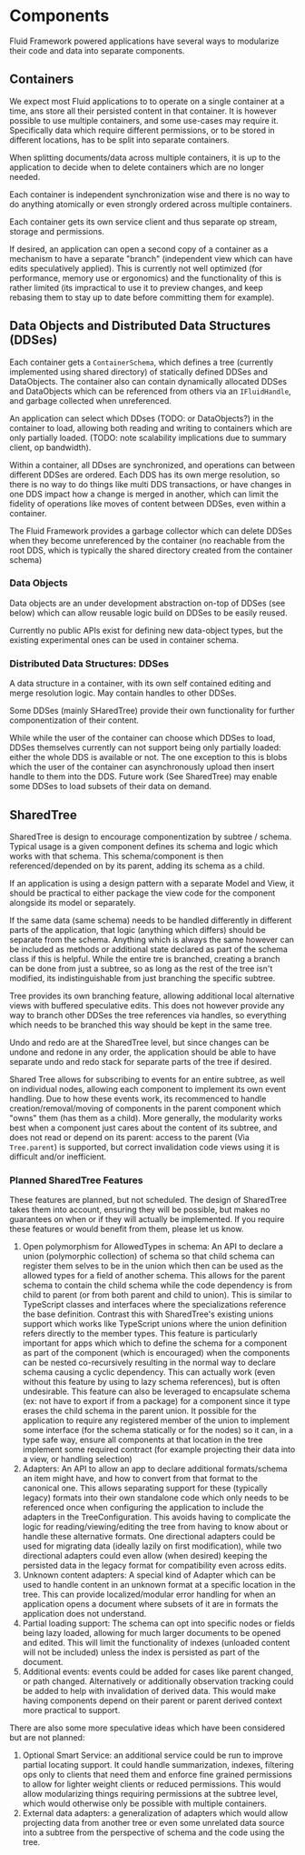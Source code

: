 # Components

Fluid Framework powered applications have several ways to modularize their code and data into separate components.

## Containers

We expect most Fluid applications to to operate on a single container at a time, ans store all their persisted content in that container.
It is however possible to use multiple containers, and some use-cases may require it.
Specifically data which require different permissions, or to be stored in different locations, has to be split into separate containers.

When splitting documents/data across multiple containers, it is up to the application to decide when to delete containers which are no longer needed.

Each container is independent synchronization wise and there is no way to do anything atomically or even strongly ordered across multiple containers.

Each container gets its own service client and thus separate op stream, storage and permissions.

If desired, an application can open a second copy of a container as a mechanism to have a separate "branch" (independent view which can have edits speculatively applied).
This is currently not well optimized (for performance, memory use or ergonomics) and the functionality of this is rather limited (its impractical to use it to preview changes, and keep rebasing them to stay up to date before committing them for example).

## Data Objects and Distributed Data Structures (DDSes)

Each container gets a `ContainerSchema`, which defines a tree (currently implemented using shared directory) of statically defined DDSes and DataObjects.
The container also can contain dynamically allocated DDSes and DataObjects which can be referenced from others via an `IFluidHandle`, and garbage collected when unreferenced.

An application can select which DDses (TODO: or DataObjects?) in the container to load, allowing both reading and writing to containers which are only partially loaded.
(TODO: note scalability implications due to summary client, op bandwidth).

Within a container, all DDses are synchronized, and operations can between different DDSes are ordered.
Each DDS has its own merge resolution, so there is no way to do things like multi DDS transactions, or have changes in one DDS impact how a change is merged in another, which can limit the fidelity of operations like moves of content between DDSes, even within a container.

The Fluid Framework provides a garbage collector which can delete DDSes when they become unreferenced by the container (no reachable from the root DDS, which is typically the shared directory created from the container schema)

### Data Objects

Data objects are an under development abstraction on-top of DDSes (see below) which can allow reusable logic build on DDSes to be easily reused.

Currently no public APIs exist for defining new data-object types, but the existing experimental ones can be used in container schema.

### Distributed Data Structures: DDSes

A data structure in a container, with its own self contained editing and merge resolution logic.
May contain handles to other DDSes.

Some DDSes (mainly SHaredTree) provide their own functionality for further componentization of their content.

While while the user of the container can choose which DDSes to load, DDSes themselves currently can not support being only partially loaded: either the whole DDS is available or not.
The one exception to this is blobs which the user of the container can asynchronously upload then insert handle to them into the DDS.
Future work (See SharedTree) may enable some DDSes to load subsets of their data on demand.

## SharedTree

SharedTree is design to encourage componentization by subtree / schema.
Typical usage is a given component defines its schema and logic which works with that schema.
This schema/component is then referenced/depended on by its parent, adding its schema as a child.

If an application is using a design pattern with a separate Model and View,
it should be practical to either package the view code for the component alongside its model or separately.

If the same data (same schema) needs to be handled differently in different parts of the application, that logic (anything which differs) should be separate from the schema.
Anything which is always the same however can be included as methods or additional state declared as part of the schema class if this is helpful.
While the entire tre is branched, creating a branch can be done from just a subtree, so as long as the rest of the tree isn't modified, its indistinguishable from just branching the specific subtree.

Tree provides its own branching feature, allowing additional local alternative views with buffered speculative edits.
This does not however provide any way to branch other DDSes the tree references via handles, so everything which needs to be branched this way should be kept in the same tree.

Undo and redo are at the SharedTree level, but since changes can be undone and redone in any order, the application should be able to have separate undo and redo stack for separate parts of the tree if desired.

Shared Tree allows for subscribing to events for an entire subtree, as well on individual nodes, allowing each component to implement its own event handling.
Due to how these events work, its recommenced to handle creation/removal/moving of components in the parent component which "owns" them (has them as a child).
More generally, the modularity works best when a component just cares about the content of its subtree, and does not read or depend on its parent:
access to the parent (Via `Tree.parent`) is supported, but correct invalidation code views using it is difficult and/or inefficient.

### Planned SharedTree Features

These features are planned, but not scheduled.
The design of SharedTree takes them into account, ensuring they will be possible,
but makes no guarantees on when or if they will actually be implemented.
If you require these features or would benefit from them, please let us know.

1. Open polymorphism for AllowedTypes in schema: An API to declare a union (polymorphic collection) of schema so that child schema can register them selves to be in the union which then can be used as the allowed types for a field of another schema.
This allows for the parent schema to contain the child schema while the code dependency is from child to parent (or from both parent and child to union).
This is similar to TypeScript classes and interfaces where the specializations reference the base definition.
Contrast this with SharedTree's existing unions support which works like TypeScript unions where the union definition refers directly to the member types.
This feature is particularly important for apps which which to define the schema for a component as part of the component (which is encouraged) when the components can be nested co-recursively resulting in the normal way to declare schema causing a cyclic dependency.
This can actually work (even without this feature by using to lazy schema references), but is often undesirable.
This feature can also be leveraged to encapsulate schema (ex: not have to export if from a package) for a component since it type erases the child schema in the parent union.
It possible for the application to require any registered member of the union to implement some interface (for the schema statically or for the nodes) so it can, in a type safe way,
ensure all components at that location in the tree implement some required contract (for example projecting their data into a view, or handling selection)
2. Adapters: An API to allow an app to declare additional formats/schema an item  might have, and how to convert from that format to the canonical one.
This allows separating support for these (typically legacy) formats into their own standalone code which only needs to be referenced once when configuring the application to include the adapters in the TreeConfiguration.
This avoids having to complicate the logic for reading/viewing/editing the tree from having to know about or handle these alternative formats.
One directional adapters could be used for migrating data (ideally lazily on first modification), while two directional adapters could even allow (when desired) keeping the persisted data in the legacy format for compatibility even across edits.
3. Unknown content adapters: A special kind of Adapter which can be used to handle content in an unknown format at a specific location in the tree.
This can provide localized/modular error handling for when an application opens a document where subsets of it are in formats the application does not understand.
4. Partial loading support: The schema can opt into specific nodes or fields being lazy loaded, allowing for much larger documents to be opened and edited.
This will limit the functionality of indexes (unloaded content will not be included) unless the index is persisted as part of the document.
5. Additional events: events could be added for cases like parent changed, or path changed.
Alternatively or additionally observation tracking could be added to help with invalidation of derived data.
This would make having components depend on their parent or parent derived context more practical to support.

There are also some more speculative ideas which have been considered but are not planned:

1. Optional Smart Service: an additional service could be run to improve partial locating support.
It could handle summarization, indexes, filtering ops only to clients that need them and enforce fine grained permissions to allow for lighter weight clients or reduced permissions.
This would allow modularizing things requiring permissions at the subtree level, which would otherwise only be possible with multiple containers.
2. External data adapters: a generalization of adapters which would allow projecting data from another tree or even some unrelated data source into a subtree from the perspective of schema and the code using the tree.
